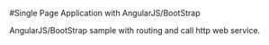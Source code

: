 #Single Page Application with AngularJS/BootStrap

AngularJS/BootStrap sample with routing and call http web service.